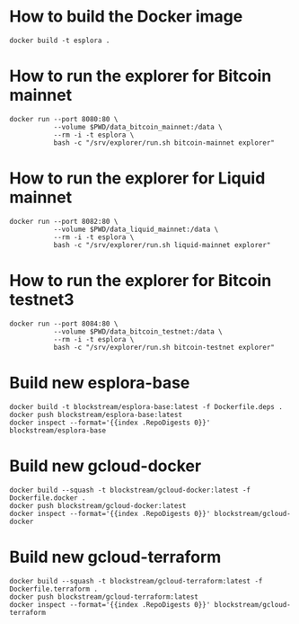 # How to build the Docker image

```
docker build -t esplora .
```

# How to run the explorer for Bitcoin mainnet

```
docker run --port 8080:80 \
           --volume $PWD/data_bitcoin_mainnet:/data \
           --rm -i -t esplora \
           bash -c "/srv/explorer/run.sh bitcoin-mainnet explorer"
```

# How to run the explorer for Liquid mainnet

```
docker run --port 8082:80 \
           --volume $PWD/data_liquid_mainnet:/data \
           --rm -i -t esplora \
           bash -c "/srv/explorer/run.sh liquid-mainnet explorer"
```

# How to run the explorer for Bitcoin testnet3

```
docker run --port 8084:80 \
           --volume $PWD/data_bitcoin_testnet:/data \
           --rm -i -t esplora \
           bash -c "/srv/explorer/run.sh bitcoin-testnet explorer"
```


# Build new esplora-base

```
docker build -t blockstream/esplora-base:latest -f Dockerfile.deps .
docker push blockstream/esplora-base:latest
docker inspect --format='{{index .RepoDigests 0}}' blockstream/esplora-base
```

# Build new gcloud-docker

```
docker build --squash -t blockstream/gcloud-docker:latest -f Dockerfile.docker .
docker push blockstream/gcloud-docker:latest
docker inspect --format='{{index .RepoDigests 0}}' blockstream/gcloud-docker
```

# Build new gcloud-terraform

```
docker build --squash -t blockstream/gcloud-terraform:latest -f Dockerfile.terraform .
docker push blockstream/gcloud-terraform:latest
docker inspect --format='{{index .RepoDigests 0}}' blockstream/gcloud-terraform
```
